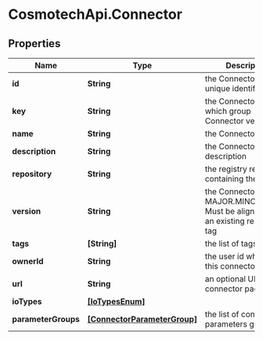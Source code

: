 # CosmotechApi.Connector

## Properties

Name | Type | Description | Notes
------------ | ------------- | ------------- | -------------
**id** | **String** | the Connector version unique identifier | [optional] [readonly] 
**key** | **String** | the Connector key which group Connector versions | [optional] 
**name** | **String** | the Connector name | [optional] 
**description** | **String** | the Connector description | [optional] 
**repository** | **String** | the registry repository containing the image | [optional] 
**version** | **String** | the Connector version MAJOR.MINOR.PATCH. Must be aligned with an existing repository tag | [optional] 
**tags** | **[String]** | the list of tags | [optional] 
**ownerId** | **String** | the user id which own this connector version | [optional] [readonly] 
**url** | **String** | an optional URL link to connector page | [optional] 
**ioTypes** | [**[IoTypesEnum]**](IoTypesEnum.md) |  | [optional] 
**parameterGroups** | [**[ConnectorParameterGroup]**](ConnectorParameterGroup.md) | the list of connector parameters groups | [optional] 


